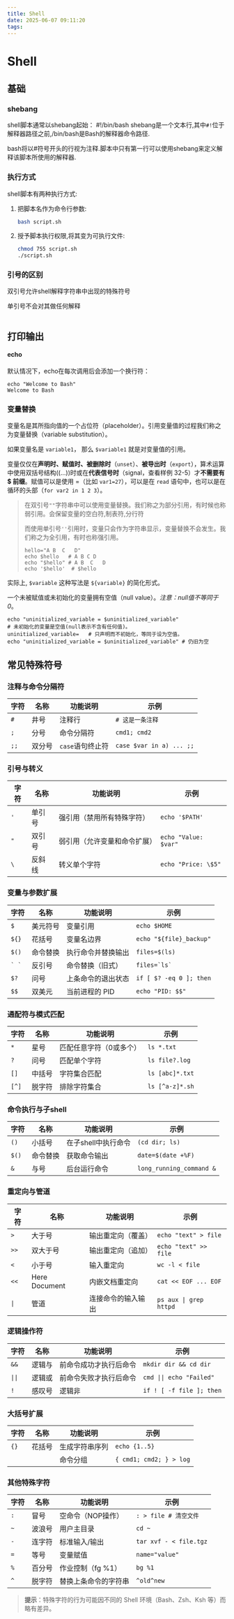 ```yaml
---
title: Shell
date: 2025-06-07 09:11:20
tags:
---
```


# Shell

## 基础

### shebang

shell脚本通常以shebang起始：
#!/bin/bash
shebang是一个文本行,其中`#!`位于解释器路径之前,/bin/bash是Bash的解释器命令路径.

bash将以#符号开头的行视为注释.脚本中只有第一行可以使用shebang来定义解释该脚本所使用的解释器.

### 执行方式

shell脚本有两种执行方式:

1. 把脚本名作为命令行参数:
   ```bash
   bash script.sh
   ```

2. 授予脚本执行权限,将其变为可执行文件:
   ```bash
   chmod 755 script.sh
   ./script.sh
   ```

### 引号的区别

双引号允许shell解释字符串中出现的特殊符号

单引号不会对其做任何解释

```
```





## 打印输出

#### echo

默认情况下，echo在每次调用后会添加一个换行符：

```
echo "Welcome to Bash"
Welcome to Bash
```



### 变量替换

变量名是其所指向值的一个占位符（placeholder）。引用变量值的过程我们称之为变量替换（variable substitution）。

如果变量名是 `variable1`， 那么 `$variable1` 就是对变量值的引用。

变量仅仅在**声明时、赋值时、被删除时**（`unset`）、**被导出时**（`export`），算术运算中使用双括号结构((...))时或在**代表信号时**（signal，查看样例 32-5）才**不需要有 $ 前缀**。赋值可以是使用 =（比如 `var1=27`），可以是在 `read` 语句中，也可以是在循环的头部（`for var2 in 1 2 3`）。

> 在双引号`""`字符串中可以使用变量替换。我们称之为部分引用，有时候也称弱引用。会保留变量的空白符,制表符,分行符
>
> 而使用单引号`''`引用时，变量只会作为字符串显示，变量替换不会发生。我们称之为全引用，有时也称强引用。
>
> ```
> hello="A B  C   D"
> echo $hello   # A B C D
> echo "$hello" # A B  C   D
> echo '$hello'  # $hello
> ```

实际上, `$variable` 这种写法是 `${variable}` 的简化形式。

一个未被赋值或未初始化的变量拥有空值（null value）。*注意：null值不等同于0*。

```
echo "uninitialized_variable = $uninitialized_variable"
# 未初始化的变量是空值(null表示不含有任何值)。
uninitialized_variable=   # 只声明而不初始化，等同于设为空值。
echo "uninitialized_variable = $uninitialized_variable" # 仍旧为空
```



## 常见特殊符号

 ### 注释与命令分隔符

| 字符 | 名称   | 功能说明         | 示例                     |
| ---- | ------ | ---------------- | ------------------------ |
| `#`  | 井号   | 注释行           | `# 这是一条注释`         |
| `;`  | 分号   | 命令分隔符       | `cmd1; cmd2`             |
| `;;` | 双分号 | `case`语句终止符 | `case $var in a) ... ;;` |

### 引号与转义

| 字符 | 名称   | 功能说明                     | 示例                 |
| ---- | ------ | ---------------------------- | -------------------- |
| `'`  | 单引号 | 强引用（禁用所有特殊字符）   | `echo '$PATH'`       |
| `"`  | 双引号 | 弱引用（允许变量和命令扩展） | `echo "Value: $var"` |
| `\`  | 反斜线 | 转义单个字符                 | `echo "Price: \$5"`  |

### 变量与参数扩展

| 字符      | 名称     | 功能说明           | 示例                    |
| --------- | -------- | ------------------ | ----------------------- |
| `$`       | 美元符号 | 变量引用           | `echo $HOME`            |
| `${}`     | 花括号   | 变量名边界         | `echo "${file}_backup"` |
| `$()`     | 命令替换 | 执行命令并替换输出 | `files=$(ls)`           |
| `` ` ` `` | 反引号   | 命令替换（旧式）   | `` files=`ls` ``        |
| `$?`      | 问号     | 上条命令的退出状态 | `if [ $? -eq 0 ]; then` |
| `$$`      | 双美元   | 当前进程的 PID     | `echo "PID: $$"`        |

### 通配符与模式匹配

| 字符  | 名称   | 功能说明                | 示例            |
| ----- | ------ | ----------------------- | --------------- |
| `*`   | 星号   | 匹配任意字符（0或多个） | `ls *.txt`      |
| `?`   | 问号   | 匹配单个字符            | `ls file?.log`  |
| `[]`  | 中括号 | 字符集合匹配            | `ls [abc]*.txt` |
| `[^]` | 脱字符 | 排除字符集合            | `ls [^a-z]*.sh` |

### 命令执行与子shell

| 字符  | 名称     | 功能说明            | 示例                     |
| ----- | -------- | ------------------- | ------------------------ |
| `()`  | 小括号   | 在子shell中执行命令 | `(cd dir; ls)`           |
| `$()` | 命令替换 | 获取命令输出        | `date=$(date +%F)`       |
| `&`   | 与号     | 后台运行命令        | `long_running_command &` |

### 重定向与管道

| 字符 | 名称          | 功能说明           | 示例                   |
| ---- | ------------- | ------------------ | ---------------------- |
| `>`  | 大于号        | 输出重定向（覆盖） | `echo "text" > file`   |
| `>>` | 双大于号      | 输出重定向（追加） | `echo "text" >> file`  |
| `<`  | 小于号        | 输入重定向         | `wc -l < file`         |
| `<<` | Here Document | 内嵌文档重定向     | `cat << EOF ... EOF`   |
| `\|` | 管道          | 连接命令的输入输出 | `ps aux \| grep httpd` |

### 逻辑操作符

| 字符   | 名称   | 功能说明               | 示例                     |
| ------ | ------ | ---------------------- | ------------------------ |
| `&&`   | 逻辑与 | 前命令成功才执行后命令 | `mkdir dir && cd dir`    |
| `\|\|` | 逻辑或 | 前命令失败才执行后命令 | `cmd \|\| echo "Failed"` |
| `!`    | 感叹号 | 逻辑非                 | `if ! [ -f file ]; then` |

### 大括号扩展

| 字符 | 名称   | 功能说明       | 示例                    |
| ---- | ------ | -------------- | ----------------------- |
| `{}` | 花括号 | 生成字符串序列 | `echo {1..5}`           |
|      |        | 命令分组       | `{ cmd1; cmd2; } > log` |

### 其他特殊字符

| 字符 | 名称   | 功能说明             | 示例                   |
| ---- | ------ | -------------------- | ---------------------- |
| `:`  | 冒号   | 空命令（NOP操作）    | `: > file # 清空文件`  |
| `~`  | 波浪号 | 用户主目录           | `cd ~`                 |
| `-`  | 连字符 | 标准输入/输出        | `tar xvf - < file.tgz` |
| `= ` | 等号   | 变量赋值             | `name="value"`         |
| `%`  | 百分号 | 作业控制（fg %1）    | `bg %1`                |
| `^`  | 脱字符 | 替换上条命令的字符串 | `^old^new`             |

> **提示**：特殊字符的行为可能因不同的 Shell 环境（Bash、Zsh、Ksh 等）而略有差异。




